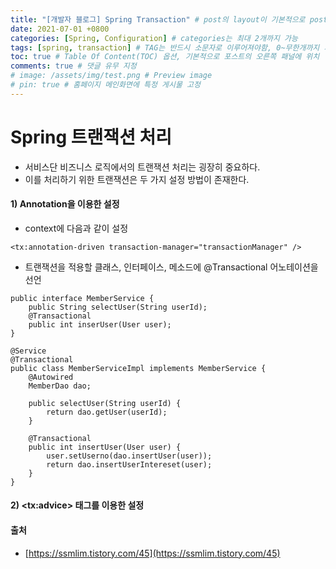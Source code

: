 ```yaml
---
title: "[개발자 블로그] Spring Transaction" # post의 layout이 기본적으로 post로 설정되어있어서 Front Matter에 따로 layout변수를 만들어 주지 않아도 됨
date: 2021-07-01 +0800
categories: [Spring, Configuration] # categories는 최대 2개까지 가능
tags: [spring, transaction] # TAG는 반드시 소문자로 이루어져야함, 0~무한개까지 지정 가능
toc: true # Table Of Content(TOC) 옵션, 기본적으로 포스트의 오른쪽 패널에 위치
comments: true # 댓글 유무 지정
# image: /assets/img/test.png # Preview image
# pin: true # 홈페이지 메인화면에 특정 게시물 고정
---
```


# Spring 트랜잭션 처리
- 서비스단 비즈니스 로직에서의 트랜잭션 처리는 굉장히 중요하다.<br>
- 이를 처리하기 위한 트랜잭션은 두 가지 설정 방법이 존재한다.<br>

#### 1) Annotation을 이용한 설정<br>
- context에 다음과 같이 설정

~~~
<tx:annotation-driven transaction-manager="transactionManager" />
~~~

- 트랜잭션을 적용할 클래스, 인터페이스, 메소드에 @Transactional 어노테이션을 선언

~~~
public interface MemberService {
	public String selectUser(String userId);
	@Transactional
	public int inserUser(User user);
}

@Service
@Transactional
public class MemberServiceImpl implements MemberService {
	@Autowired
	MemberDao dao;
	
	public selectUser(String userId) {
		return dao.getUser(userId);
	}
	
	@Transactional
	public int insertUser(User user) {
		user.setUserno(dao.insertUser(user));
		return dao.insertUserIntereset(user);
	}
}
~~~ 

#### 2) &lt;tx:advice&gt; 태그를 이용한 설정

#### 출처
- [https://ssmlim.tistory.com/45](https://ssmlim.tistory.com/45)